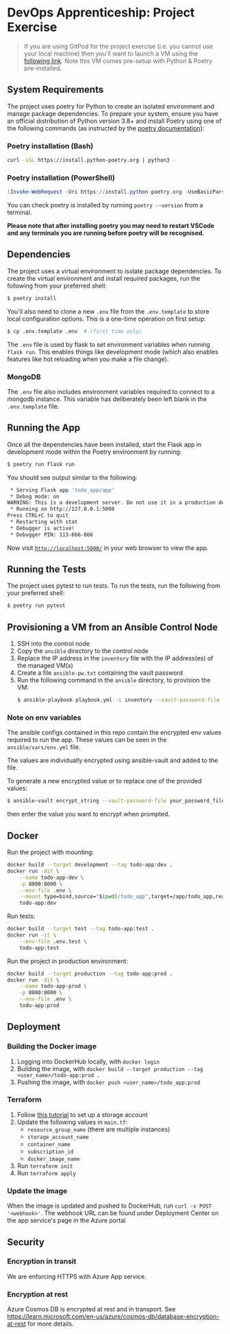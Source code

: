 # DevOps Apprenticeship: Project Exercise

> If you are using GitPod for the project exercise (i.e. you cannot use your local machine) then you'll want to launch a
> VM using the [following link](https://gitpod.io/#https://github.com/CorndelWithSoftwire/DevOps-Course-Starter).
> Note this VM comes pre-setup with Python & Poetry pre-installed.

## System Requirements

The project uses poetry for Python to create an isolated environment and manage package dependencies.
To prepare your system, ensure you have an official distribution of Python version 3.8+
and install Poetry using one of the following commands
(as instructed by the [poetry documentation](https://python-poetry.org/docs/#system-requirements)):

### Poetry installation (Bash)

```bash
curl -sSL https://install.python-poetry.org | python3 -
```

### Poetry installation (PowerShell)

```powershell
(Invoke-WebRequest -Uri https://install.python-poetry.org -UseBasicParsing).Content | py -
```

You can check poetry is installed by running `poetry --version` from a terminal.

**Please note that after installing poetry you may need to restart VSCode and any terminals you are running before
poetry will be recognised.**

## Dependencies

The project uses a virtual environment to isolate package dependencies.
To create the virtual environment and install required packages, run the following from your preferred shell:

```bash
$ poetry install
```

You'll also need to clone a new `.env` file from the `.env.template` to store local configuration options.
This is a one-time operation on first setup:

```bash
$ cp .env.template .env  # (first time only)
```

The `.env` file is used by flask to set environment variables when running `flask run`.
This enables things like development mode (which also enables features like hot reloading when you make a file change).

### MongoDB

The `.env` file also includes environment variables required to connect to a mongodb instance.
This variable has deliberately been left blank in the `.env.template` file.

## Running the App

Once all the dependencies have been installed, start the Flask app in development mode within the Poetry environment by
running:

```bash
$ poetry run flask run
```

You should see output similar to the following:

```bash
 * Serving Flask app 'todo_app/app'
 * Debug mode: on
WARNING: This is a development server. Do not use it in a production deployment. Use a production WSGI server instead.
 * Running on http://127.0.0.1:5000
Press CTRL+C to quit
 * Restarting with stat
 * Debugger is active!
 * Debugger PIN: 113-666-066
```

Now visit [`http://localhost:5000/`](http://localhost:5000/) in your web browser to view the app.

## Running the Tests

The project uses pytest to run tests. To run the tests, run the following from your preferred shell:

```bash
$ poetry run pytest
```

## Provisioning a VM from an Ansible Control Node

1. SSH into the control node
2. Copy the `ansible` directory to the control node
3. Replace the IP address in the `inventory` file with the IP address(es) of the managed VM(s)
4. Create a file `ansible-pw.txt` containing the vault password
5. Run the following command in the `ansible` directory, to provision the VM:
   ```bash
   $ ansible-playbook playbook.yml -i inventory --vault-password-file ansible-pw.txt
   ```

### Note on env variables

The ansible configs contained in this repo contain the encrypted env values required to run the app.
These values can be seen in the `ansible/vars/env.yml` file.

The values are individually encrypted using ansible-vault and added to the file.

To generate a new encrypted value or to replace one of the provided values:

```bash
$ ansible-vault encrypt_string --vault-password-file your_password_file --name '<key_name>'
```

then enter the value you want to encrypt when prompted.

## Docker

Run the project with mounting:

```bash
docker build --target development --tag todo-app:dev .
docker run -dit \
    --name todo-app-dev \
    -p 8000:8000 \
    --env-file .env \
    --mount type=bind,source="$(pwd)/todo_app",target=/app/todo_app,readonly \
    todo-app:dev
```

Run tests:

```bash
docker build --target test --tag todo-app:test .
docker run -it \
    --env-file .env.test \
    todo-app:test
```

Run the project in production environment:

```bash
docker build --target production --tag todo-app:prod .
docker run -dit \
    --name todo-app-prod \
    -p 8000:8000 \
    --env-file .env \
    todo-app:prod
```

## Deployment

### Building the Docker image

1. Logging into DockerHub locally, with `docker login`
2. Building the image, with `docker build --target production --tag <user_name>/todo-app:prod .`
3. Pushing the image, with `docker push <user_name>/todo_app:prod`

### Terraform

1. Follow
   [this tutorial](https://docs.microsoft.com/en-us/azure/developer/terraform/store-state-in-azure-storage#configure-storage-account)
   to set up a storage account
2. Update the following values in `main.tf`:
    * `resource_group_name` (there are multiple instances)
    * `storage_account_name`
    * `container_name`
    * `subscription_id`
    * `docker_image_name`
3. Run `terraform init`
4. Run `terraform apply`

### Update the image

When the image is updated and pushed to DockerHub, run `curl -x POST '<webhook>'`.
The webhook URL can be found under Deployment Center on the app service's page in the Azure portal

## Security

### Encryption in transit

We are enforcing HTTPS with Azure App service.

### Encryption at rest

Azure Cosmos DB is encrypted at rest and in transport.
See https://learn.microsoft.com/en-us/azure/cosmos-db/database-encryption-at-rest for more details.
